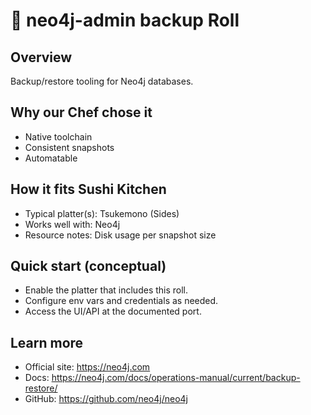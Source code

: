 # 🍣 neo4j-admin backup Roll

## Overview
Backup/restore tooling for Neo4j databases.

## Why our Chef chose it
- Native toolchain
- Consistent snapshots
- Automatable

## How it fits Sushi Kitchen
- Typical platter(s): Tsukemono (Sides)
- Works well with: Neo4j
- Resource notes: Disk usage per snapshot size

## Quick start (conceptual)
- Enable the platter that includes this roll.
- Configure env vars and credentials as needed.
- Access the UI/API at the documented port.

## Learn more
- Official site: https://neo4j.com
- Docs: https://neo4j.com/docs/operations-manual/current/backup-restore/
- GitHub: https://github.com/neo4j/neo4j
